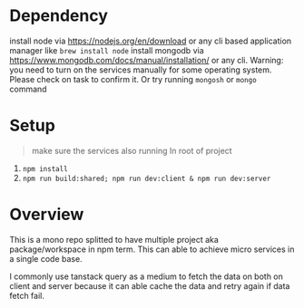 # Dependency

install node via https://nodejs.org/en/download or any cli based application manager like `brew install node`
install mongodb via https://www.mongodb.com/docs/manual/installation/ or any cli. Warning: you need to turn on the services manually for some operating system. Please check on task to confirm it. Or try running `mongosh` or `mongo` command

# Setup

> make sure the services also running
> In root of project

1. `npm install`
2. `npm run build:shared; npm run dev:client & npm run dev:server`

# Overview

This is a mono repo splitted to have multiple project aka package/workspace in npm term. This can able to achieve micro services in a single code base.

I commonly use tanstack query as a medium to fetch the data on both on client and server because it can able cache the data and retry again if data fetch fail.
